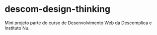 # descom-design-thinking
Mini projeto parte do curso de Desenvolvimento Web da Descomplica e Instituto Nu.

